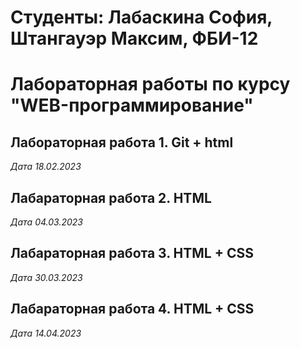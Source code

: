 # Студенты: Лабаскина София, Штангауэр Максим, ФБИ-12

# Лабораторная работы по курсу "WEB-программирование"

## Лабораторная работа 1. Git + html

*Дата 18.02.2023*


## Лабараторная работа 2. HTML

*Дата 04.03.2023*


## Лабараторная работа 3. HTML + CSS

*Дата 30.03.2023*


## Лабараторная работа 4. HTML + CSS

*Дата 14.04.2023*